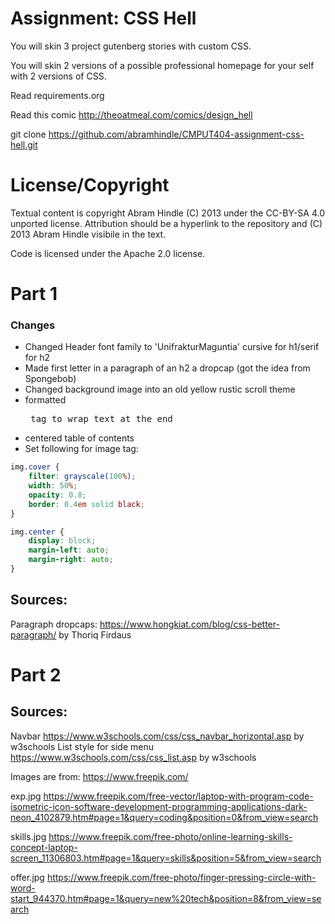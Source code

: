 Assignment: CSS Hell
====================

You will skin 3 project gutenberg stories with custom CSS.

You will skin 2 versions of a possible professional homepage for your
self with 2 versions of CSS.

Read requirements.org

Read this comic http://theoatmeal.com/comics/design_hell

git clone https://github.com/abramhindle/CMPUT404-assignment-css-hell.git

License/Copyright
=================

Textual content is copyright Abram Hindle (C) 2013 under the CC-BY-SA
4.0 unported license. Attribution should be a hyperlink to the
repository and (C) 2013 Abram Hindle visibile in the text.

Code is licensed under the Apache 2.0 license.

Part 1
=================

### Changes

- Changed Header font family to 'UnifrakturMaguntia' cursive for h1/serif for h2
- Made first letter in a paragraph of an h2 a dropcap (got the idea from Spongebob)
- Changed background image into an old yellow rustic scroll theme
- formatted <pre> tag to wrap text at the end
- centered table of contents
- Set following for image tag:

```css
img.cover {
    filter: grayscale(100%);
    width: 50%;
    opacity: 0.8;
    border: 0.4em solid black;
}
```
```css
img.center {
    display: block;
    margin-left: auto;
    margin-right: auto;
}
```



## Sources:
Paragraph dropcaps: https://www.hongkiat.com/blog/css-better-paragraph/ by Thoriq Firdaus


Part 2
=================

## Sources:

Navbar https://www.w3schools.com/css/css_navbar_horizontal.asp by w3schools
List style for side menu https://www.w3schools.com/css/css_list.asp by w3schools

Images are from: https://www.freepik.com/

exp.jpg https://www.freepik.com/free-vector/laptop-with-program-code-isometric-icon-software-development-programming-applications-dark-neon_4102879.htm#page=1&query=coding&position=0&from_view=search

skills.jpg https://www.freepik.com/free-photo/online-learning-skills-concept-laptop-screen_11306803.htm#page=1&query=skills&position=5&from_view=search

offer.jpg https://www.freepik.com/free-photo/finger-pressing-circle-with-word-start_944370.htm#page=1&query=new%20tech&position=8&from_view=search


